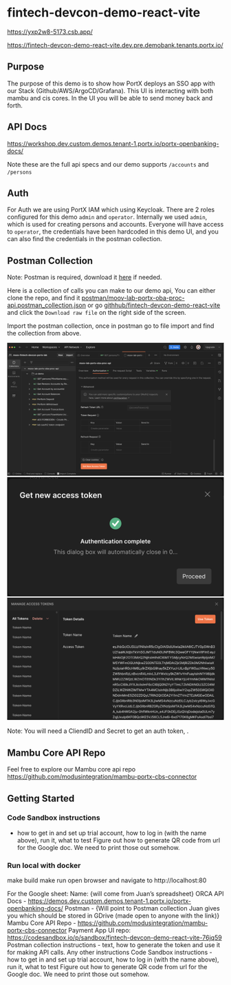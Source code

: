 # fintech-devcon-demo-react-vite

https://yxp2w8-5173.csb.app/

https://fintech-devcon-demo-react-vite.dev.pre.demobank.tenants.portx.io/

## Purpose
The purpose of this demo is to show how PortX deploys an SSO app with our Stack (Github/AWS/ArgoCD/Grafana).
This UI is interacting with both mambu and cis cores.
In the UI you will be able to send money back and forth.

## API Docs
https://workshop.dev.custom.demos.tenant-1.portx.io/portx-openbanking-docs/

Note these are the full api specs and our demo supports `/accounts` and `/persons`

## Auth
For Auth we are using PortX IAM which using Keycloak. There are 2 roles configured for this demo
`admin` and `operator`. Internally we used `admin`, which is used for creating persons and accounts. Everyone will 
have access to `operator`, the credentials have been hardcoded in
this demo UI, and you can also find the credentials in the postman collection.

## Postman Collection
Note: Postman is required, download it [here](https://www.postman.com/downloads/) if needed.

Here is a collection of calls you can make to our demo api,
You can either clone the repo, and find it [postman/moov-lab-portx-oba-proc-api.postman_collection.json](postman%2Fmoov-lab-portx-oba-proc-api.postman_collection.json)
or go [githhub/fintech-devcon-demo-react-vite](https://github.com/modusintegration/fintech-devcon-demo-react-vite/blob/main/postman/moov-lab-portx-oba-proc-api.postman_collection.json)
and click the `Download raw file` on the right side of the screen.


Import the postman collection, once in postman go to file import and find the collection from above.

![image (1).png](postman%2Fimage%20%281%29.png)
![image (2).png](postman%2Fimage%20%282%29.png)
![image (3).png](postman%2Fimage%20%283%29.png)

Note: You will need a CliendID and Secret to get an auth token, .

## Mambu Core API Repo
Feel free to explore our Mambu core api repo https://github.com/modusintegration/mambu-portx-cbs-connector

## Getting Started

### Code Sandbox instructions 
- how to get in and set up trial account, how to log in (with the name above), run it, what to test
Figure out how to generate QR code from url for the Google doc.  We need to print those out somehow.

### Run local with docker
make build
make run
open browser and navigate to http://localhost:80

For the Google sheet:
Name: {will come from Juan’s spreadsheet}
ORCA API Docs - https://demos.dev.custom.demos.tenant-1.portx.io/portx-openbanking-docs/
Postman - {Will point to Postman collection Juan gives you which should be stored in GDrive (made open to anyone with the link)}
Mambu Core API Repo - https://github.com/modusintegration/mambu-portx-cbs-connector
Payment App UI repo: https://codesandbox.io/p/sandbox/fintech-devcon-demo-react-vite-76jq59
Postman collection instructions - text, how to generate the token and use it for making API calls.  Any other instructions
Code Sandbox instructions - how to get in and set up trial account, how to log in (with the name above), run it, what to test
Figure out how to generate QR code from url for the Google doc.  We need to print those out somehow.
